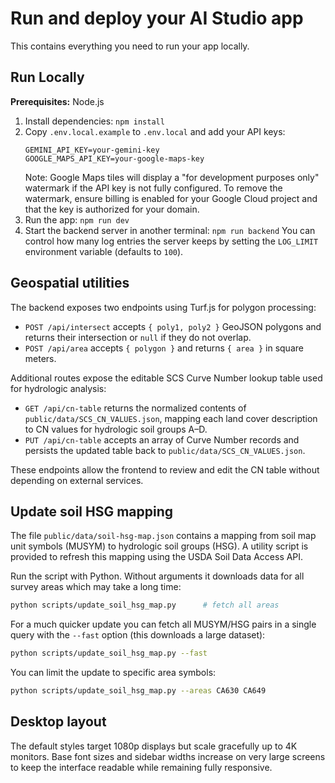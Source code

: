 # Run and deploy your AI Studio app

This contains everything you need to run your app locally.

## Run Locally

**Prerequisites:**  Node.js


1. Install dependencies:
   `npm install`
2. Copy `.env.local.example` to `.env.local` and add your API keys:
   ```
   GEMINI_API_KEY=your-gemini-key
   GOOGLE_MAPS_API_KEY=your-google-maps-key
   ```
   Note: Google Maps tiles will display a "for development purposes only" watermark if the API key is not fully configured.
   To remove the watermark, ensure billing is enabled for your Google Cloud project and that the key is authorized for your domain.
3. Run the app:
   `npm run dev`
4. Start the backend server in another terminal:
   `npm run backend`
   You can control how many log entries the server keeps by setting the
   `LOG_LIMIT` environment variable (defaults to `100`).

## Geospatial utilities

The backend exposes two endpoints using Turf.js for polygon processing:

* `POST /api/intersect` accepts `{ poly1, poly2 }` GeoJSON polygons and returns
  their intersection or `null` if they do not overlap.
* `POST /api/area` accepts `{ polygon }` and returns `{ area }` in square meters.

Additional routes expose the editable SCS Curve Number lookup table used for
hydrologic analysis:

* `GET /api/cn-table` returns the normalized contents of
  `public/data/SCS_CN_VALUES.json`, mapping each land cover description to CN
  values for hydrologic soil groups A–D.
* `PUT /api/cn-table` accepts an array of Curve Number records and persists the
  updated table back to `public/data/SCS_CN_VALUES.json`.

These endpoints allow the frontend to review and edit the CN table without
depending on external services.

## Update soil HSG mapping

The file `public/data/soil-hsg-map.json` contains a mapping from soil map unit
symbols (MUSYM) to hydrologic soil groups (HSG). A utility script is
provided to refresh this mapping using the USDA Soil Data Access API.

Run the script with Python. Without arguments it downloads data for all
survey areas which may take a long time:

```bash
python scripts/update_soil_hsg_map.py      # fetch all areas
```

For a much quicker update you can fetch all MUSYM/HSG pairs in a single
query with the ``--fast`` option (this downloads a large dataset):

```bash
python scripts/update_soil_hsg_map.py --fast
```

You can limit the update to specific area symbols:

```bash
python scripts/update_soil_hsg_map.py --areas CA630 CA649
```

## Desktop layout

The default styles target 1080p displays but scale gracefully up to 4K
monitors. Base font sizes and sidebar widths increase on very large
screens to keep the interface readable while remaining fully responsive.
